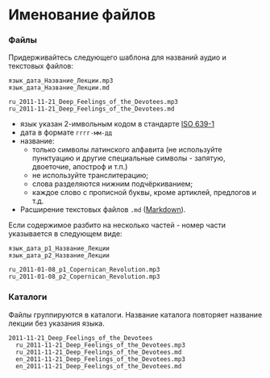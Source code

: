 # Именование файлов

### Файлы

Придерживайтесь следующего шаблона для названий аудио и текстовых файлов:

```
язык_дата_Название_Лекции.mp3
язык_дата_Название_Лекции.md
```

```
ru_2011-11-21_Deep_Feelings_of_the_Devotees.mp3
ru_2011-11-21_Deep_Feelings_of_the_Devotees.md
```

* язык указан 2-имвольным кодом в стандарте [ISO 639-1](https://en.wikipedia.org/wiki/List_of_ISO_639-1_codes)
* дата в формате `гггг-мм-дд`
* название:
  * только символы латинского алфавита (не используйте пунктуацию и другие специальные символы - запятую, двоеточие, апостроф и т.п.)
  * не  используйте транслитерацию;
  * слова разделяются нижним подчёркиванием;
  * каждое слово с прописной буквы, кроме артиклей, предлогов и т.д.
* Расширение текстовых файлов `.md` ([Markdown](../working-with-documents/semantics.md#markdown)).

Если содержимое разбито на несколько частей - номер части указывается в следующем виде:

```
язык_дата_p1_Название_Лекции
язык_дата_p2_Название_Лекции
```

```
ru_2011-01-08_p1_Copernican_Revolution.mp3
ru_2011-01-08_p2_Copernican_Revolution.mp3
```

### Каталоги

Файлы группируются в каталоги. Название каталога повторяет название лекции без указания языка.

```
2011-11-21_Deep_Feelings_of_the_Devotees
  ru_2011-11-21_Deep_Feelings_of_the_Devotees.mp3
  ru_2011-11-21_Deep_Feelings_of_the_Devotees.md
  en_2011-11-21_Deep_Feelings_of_the_Devotees.mp3
  en_2011-11-21_Deep_Feelings_of_the_Devotees.md
```
